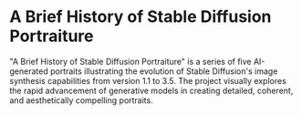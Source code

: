 # A Brief History of Stable Diffusion Portraiture



"A Brief History of Stable Diffusion Portraiture" is a series of five AI-generated portraits illustrating the evolution of Stable Diffusion's image synthesis capabilities from version 1.1 to 3.5. The project visually explores the rapid advancement of generative models in creating detailed, coherent, and aesthetically compelling portraits.
